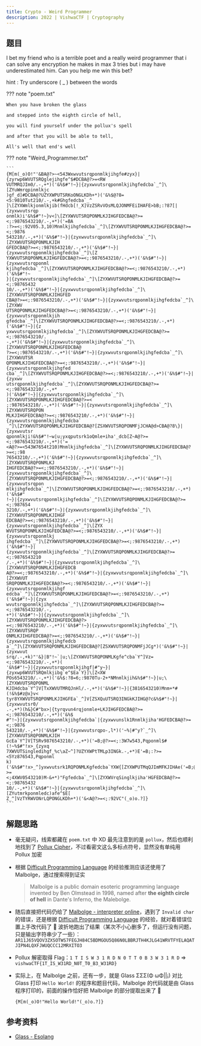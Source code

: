```yaml
---
title: Crypto - Weird Programmer
description: 2022 | VishwaCTF | Cryptography
---
```


## 题目

I bet my friend who is a terrible poet and a really weird programmer that i can solve any encryption he makes in max 3 tries but i may have underestimated him. Can you help me win this bet? 

hint : Try underscore ( _ ) between the words

??? note "poem.txt"

    When you have broken the glass

    and stepped into the eighth circle of hell,

    you will find yourself under the pollux's spell

    and after that you will be able to tell,
    
    All's well that end's well

??? note "Weird_Programmer.txt"

    ```
    {M[m(_o)O!"'&BA@?>~<543Wxwvutsrqponmlkjihgfe#zyx}|{zyrwp6WVUTSRQglejihgfe^$#DCBA@?>=<RW
    VUTMRQJIm0/.-,+*)('&%$#"!~}|{zyxwvutsrqponmlkjihgfedcba`_^]\[ZYuWmrqpinmlkjc
    )gf_d]#DCBA@?UZYXWPUTSRKoONGLKDh+*)('&%$@?8=<5:9810Tut210/.-,+k#Ghgfedcba`_^
    ]\[ZYXWmlkjonmlkjib(fHdcb[!_X]VzZSRvVOsMLQJONMFEiIHAFE>bB;:?87[|{zyxwvutsrqp
    onmlk)i'&%$#"!~}v<]\[ZYXWVUTSRQPONMLKJIHGFEDCBA@?>=<;:9876543210/.-,+*)('=BA
    :?>=<;:92V05.3,10)Mnmlkjihgfedcba`_^]\[ZYXWVUTSRQPONMLKJIHGFEDCBA@?>=<;:9876
    543210/.-,+*)('&%$#"!~}|{zyxwvutsrqponmlkjihgfedcba`_^]\[ZYXWVUTSRQPONMLKJIH
    GFEDCBA@?>=<;:9876543210/.-,+*)('&%$#"!~}|{zyxwvutsrqponmlkjihgfedcba`_^]\[Z
    YXWVUTSRQPONMLKJIHGFEDCBA@?>=<;:9876543210/.-,+*)('&%$#"!~}|{zyxwvutsrqponml
    kjihgfedcba`_^]\[ZYXWVUTSRQPONMLKJIHGFEDCBA@?>=<;:9876543210/.-,+*)('&%$#"!~
    }|{zyxwvutsrqponmlkjihgfedcba`_^]\[ZYXWVUTSRQPONMLKJIHGFEDCBA@?>=<;:98765432
    10/.-,+*)('&%$#"!~}|{zyxwvutsrqponmlkjihgfedcba`_^]\[ZYXWVUTSRQPONMLKJIHGFED
    CBA@?>=<;:9876543210/.-,+*)('&%$#"!~}|{zyxwvutsrqponmlkjihgfedcba`_^]\[ZYXWV
    UTSRQPONMLKJIHGFEDCBA@?>=<;:9876543210/.-,+*)('&%$#"!~}|{zyxwvutsrqponmlkjih
    gfedcba`_^]\[ZYXWVUTSRQPONMLKJIHGFEDCBA@?>=<;:9876543210/.-,+*)('&%$#"!~}|{z
    yxwvutsrqponmlkjihgfedcba`_^]\[ZYXWVUTSRQPONMLKJIHGFEDCBA@?>=<;:9876543210/.
    -,+*)('&%$#"!~}|{zyxwvutsrqponmlkjihgfedcba`_^]\[ZYXWVUTSRQPONMLKJIHGFEDCBA@
    ?>=<;:9876543210/.-,+*)('&%$#"!~}|{zyxwvutsrqponmlkjihgfedcba`_^]\[ZYXWVUTSR
    QPONMLKJIHGFEDCBA@?>=<;:9876543210/.-,+*)('&%$#"!~}|{zyxwvutsrqponmlkjihgfed
    cba`_^]\[ZYXWVUTSRQPONMLKJIHGFEDCBA@?>=<;:9876543210/.-,+*)('&%$#"!~}|{zyxwv
    utsrqponmlkjihgfedcba`_^]\[ZYXWVUTSRQPONMLKJIHGFEDCBA@?>=<;:9876543210/.-,+*
    )('&%$#"!~}|{zyxwvutsrqponmlkjihgfedcba`_^]\[ZYXWVUTSRQPONMLKJIHGFEDCBA@?>=<
    ;:9876543210/.-,+*)('&%$#"!~}|{zyxwvutsrqponmlkjihgfedcba`_^]\[ZYXWVUTSRQPON
    MLKJIHGFEDCBA@?>=<;:9876543210/.-,+*)('&%$#"!~}|{zyxwvutsrqponmlkjihgfedcba`
    _^]\[ZYXWVUTSRQPONMLKJIHGFEDCBA@?[ZSXWVUTSRQPONMFjJCHA@d>CBA@?8\}|{zyxwvutsr
    qponmlkji!&%$#"!~w|u;yxqputsrk1oQmle+iha'_dcb[Z~A@?>=<;:9876543210/.-,+*)('=
    <A@?>=<543W7654t210)Mnmlkjihgfedcba`_^]\[ZYXWVUTSRQPONMLKJIHGFEDCBA@?>=<;:98
    76543210/.-,+*)('&%$#"!~}|{zyxwvutsrqponmlkjihgfedcba`_^]\[ZYXWVUTSRQPONMLKJ
    IHGFEDCBA@?>=<;:9876543210/.-,+*)('&%$#"!~}|{zyxwvutsrqponmlkjihgfedcba`_^]\
    [ZYXWVUTSRQPONMLKJIHGFEDCBA@?>=<;:9876543210/.-,+*)('&%$#"!~}|{zyxwvutsrqpon
    mlkjihgfedcba`_^]\[ZYXWVUTSRQPONMLKJIHGFEDCBA@?>=<;:9876543210/.-,+*)('&%$#"
    !~}|{zyxwvutsrqponmlkjihgfedcba`_^]\[ZYXWVUTSRQPONMLKJIHGFEDCBA@?>=<;:987654
    3210/.-,+*)('&%$#"!~}|{zyxwvutsrqponmlkjihgfedcba`_^]\[ZYXWVUTSRQPONMLKJIHGF
    EDCBA@?>=<;:9876543210/.-,+*)('&%$#"!~}|{zyxwvutsrqponmlkjihgfedcba`_^]\[ZYX
    WVUTSRQPONMLKJIHGFEDCBA@?>=<;:9876543210/.-,+*)('&%$#"!~}|{zyxwvutsrqponmlkj
    ihgfedcba`_^]\[ZYXWVUTSRQPONMLKJIHGFEDCBA@?>=<;:9876543210/.-,+*)('&%$#"!~}|
    {zyxwvutsrqponmlkjihgfedcba`_^]\[ZYXWVUTSRQPONMLKJIHGFEDCBA@?>=<;:9876543210
    /.-,+*)('&%$#"!~}|{zyxwvutsrqponmlkjihgfedcba`_^]\[ZYXWVUTSRQPONMLKJIHGFEDCB
    A@?>=<;:9876543210/.-,+*)('&%$#"!~}|{zyxwvutsrqponmlkjihgfedcba`_^]\[ZYXWVUT
    SRQPONMLKJIHGFEDCBA@?>=<;:9876543210/.-,+*)('&%$#"!~}|{zyxwvutsrqponmlkjihgf
    edcba`_^]\[ZYXWVUTSRQPONMLKJIHGFEDCBA@?>=<;:9876543210/.-,+*)('&%$#"!~}|{zyx
    wvutsrqponmlkjihgfedcba`_^]\[ZYXWVUTSRQPONMLKJIHGFEDCBA@?>=<;:9876543210/.-,
    +*)('&%$#"!~}|{zyxwvutsrqponmlkjihgfedcba`_^]\[ZYXWVUTSRQPONMLKJIHGFEDCBA@?>
    =<;:9876543210/.-,+*)('&%$#"!~}|{zyxwvutsrqponmlkjihgfedcba`_^]\[ZYXWVUTSRQP
    ONMLKJIHGFEDCBA@?>=<;:9876543210/.-,+*)('&%$#"!~}|{zyxwvutsrqponmlkjihgfedcb
    a`_^]\[ZYXWVUTSRQPONMLKJIHGFEDCBA@?[ZSXWVUTSRQPONMFjJCg*)('&%$#"!~}|{zyxwvut
    srq/.-,+k)"'&}|B"!~`|u;\[ZYXWVUTSRQPONMLKgfe^cba`Y^]Vz=<;:9876543210/.-,+*)(
    '&%$#"!~}|{zyxwvutsrqponmlkjihgf|#"y~}|{zyxwp6WVUTSRQmlkjibg`e^$Ea`Y}]\[Z<XW
    POs6543210/.-,+*)('&%$:?8=6;:9870Tu-2+*NMnmlkjih&%$#"!~}|u;\[ZYXWVUTSRQPONML
    KJIHdcba`Y^]V[TxXWVUTMRQJnHl/.-,+*)('&%$#"!~}|{3816543210)Mnm+*#(!&%$#z@x}v<
    tyr8YXWVUTSRQPONMLKJIHGFEa`_^]V[ZSXQuUTSRQ3INGkKJIHG@?c&%$#"!~}|{zyxwvutsr0/
    .-,+*)(h&}C#"bx>|{tyrqvun4rqjonmle+LKJIHGFEDCBA@?>=<;:9876543210/.-,+*)('&%$
    #"!~}|{zyxwvutsrqponmlkjihgfedcba`|{zyxwvunslk1Rnmlkjiha'HGFEDCBA@?>=<;:9876
    543210/.-,+*)('&%$#"!~}|{zyxwvutsrqpo-,l*)('~%|#"y?`_^]\[ZYXWVUTSRQPONMLKJIH
    GcEa`Y^]V[TSRv9876543210/.-,+*)('=B;@?>=<;:3W7w543,Pqponml$#(!~%$#"!x>_{zyxq
    7XWVUTSingledihgf_%c\aZ~^]?UZYXWPtTMLp3INGk.-,+*)E'=B;:?>=<5Yz876543,Pqponml
    k)('&%$#"!x>_^]yxwvutsrk1RQPONMLKgfedcba`YXW{[ZYXWPUTMqQJImMFKJIHAe('=B;@?>=
    <;4XWV0543210)M-&+*)"Fgfedcba`_^]\[ZYXWVrqSinglkjiha'HGFEDCBA@?>=<;:98765432
    10/.-,+*)('&%$#"!~}|{zyxwvutsrqponmlkjihgfedcba`_^]\[ZYutmrkponmledc)afe^$E[
    Z_^]VzTYRWVONrLQPONGLKDh+*)('&<A@?>=<;:92VC"(_o)o.?]}
    ```

## 解题思路

- 毫无疑问，线索都藏在 `poem.txt` 中 XD 最先注意到的是 `pollux`，然后也顺利地找到了 [Pollux Cipher](https://www.dcode.fr/pollux-cipher)，不过看密文这么多标点符号，显然没有单纯用 Pollux 加密
- 根据 [Difficult Programming Language](../misc/difficult_programming_language.md) 的经验推测应该还使用了 Malbolge，通过搜索得到证实

    > Malbolge is a public domain esoteric programming language invented by Ben Olmstead in 1998, named after **the eighth circle of hell** in Dante's Inferno, the Malebolge.

- 随后直接把代码仍给了 [Malbolge - interpreter online](https://malbolge.doleczek.pl/#)，遇到了 `Invalid char` 的错误，还是根据 [Difficult Programming Language](../misc/difficult_programming_language.md) 的经验，就对着错误位置上手改代码了 🙉 波折地跑出了结果（某次不小心删多了，但运行没有问题，只是输出字符串少了一些）：`AR11J65VQOV3ZXSOTWS7FEGJH84C5BDMGOU5Q86N0LBBRJTH4KJLG41WRVTFYELAQATJIPN4LQXFJWUQCCC12MRXITO3`
- Pollux 解密取得 Flag：`1 T I S W 3 1 R D N 0 T T 0 B 3 W 3 1 R D` => `vishwaCTF{1T_IS_W31RD_N0T_T0_B3_W31RD}`
- 实际上，在 Malbolge 之前，还有一步，就是 Glass ΣΣΣ(Φ ωΦ||¡) 对比 Glass 打印 `Hello World!` 的程序和题目代码，Malbolge 的代码就是由 Glass 程序打印的，前面的操作恰好把 Malbolge 的部分提取出来了 🥳

    ```
    {M[m(_o)O!"Hello World!"(_o)o.?]}
    ```

## 参考资料

- [Glass - Esolang](https://esolangs.org/wiki/Glass)